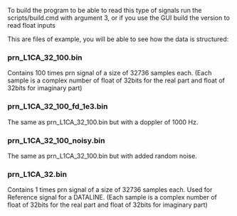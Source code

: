 To build the program to be able to read this type of signals run the scripts/build.cmd with argument 3, or if you use the GUI build the version to read float inputs

This are files of example, you will be able to see how the data is structured:

### prn_L1CA_32_100.bin

Contains 100 times prn signal of a size of 32736 samples each. 
(Each sample is a complex number of float of 32bits for the real part and  float of 32bits for imaginary part)

### prn_L1CA_32_100_fd_1e3.bin

The same as prn_L1CA_32_100.bin but with a doppler of 1000 Hz.

### prn_L1CA_32_100_noisy.bin

The same as prn_L1CA_32_100.bin but with added random noise.

### prn_L1CA_32.bin

Contains 1 times prn signal of a size of 32736 samples each. Used for Reference signal for a DATALINE.
(Each sample is a complex number of float of 32bits for the real part and  float of 32bits for imaginary part)
